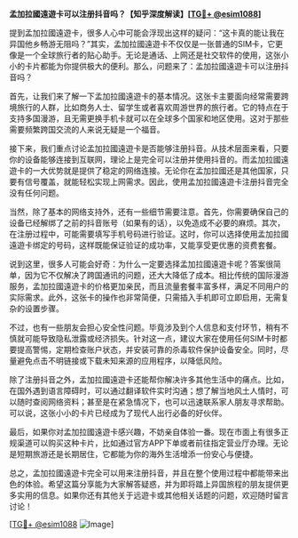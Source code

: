**孟加拉國遠遊卡可以注册抖音吗？【知乎深度解读】[[TG💪+ @esim1088](https://t.me/s/esim1088)]**

提到孟加拉國遠遊卡，很多人心中可能会浮现出这样的疑问：“这卡真的能让我在异国他乡畅游无阻吗？”其实，孟加拉國遠遊卡不仅仅是一张普通的SIM卡，它更像是一个全球旅行者的贴心助手。无论是通话、上网还是社交软件的使用，这张小小的卡片都能为你提供极大的便利。那么，问题来了：孟加拉國遠遊卡可以注册抖音吗？

首先，让我们来了解一下孟加拉國遠遊卡的基本情况。这张卡主要面向经常需要跨境旅行的人群，比如商务人士、留学生或者喜欢周游世界的旅行者。它的特点在于支持多国漫游，且无需更换手机卡就可以在全球多个国家和地区使用。这对于那些需要频繁跨国交流的人来说无疑是一个福音。

接下来，我们重点讨论孟加拉國遠遊卡是否能够注册抖音。从技术层面来看，只要你的设备能够连接到互联网，理论上是完全可以注册并使用抖音的。而孟加拉國遠遊卡的一大优势就是提供了稳定的网络连接。无论你在孟加拉國还是其他国家，只要有信号覆盖，就能轻松实现上网需求。因此，使用孟加拉國遠遊卡注册抖音完全没有任何问题。

当然，除了基本的网络支持外，还有一些细节需要注意。首先，你需要确保自己的设备已经解绑了之前的抖音账号（如果有的话），以免造成不必要的麻烦。其次，在注册过程中，可能需要填写手机号码进行验证。这时，你可以选择使用孟加拉國遠遊卡绑定的号码，这样既能保证验证的成功率，又能享受更优惠的资费套餐。

说到这里，很多人可能会好奇：为什么一定要选择孟加拉國遠遊卡呢？答案很简单，因为它不仅解决了跨国通讯的问题，还大大降低了成本。相比传统的国际漫游服务，孟加拉國遠遊卡的价格更加亲民，而且流量套餐丰富多样，满足不同用户的实际需求。此外，这张卡的操作也非常简便，只需插入手机即可立即启用，无需复杂的设置步骤。

不过，也有一些朋友会担心安全性问题。毕竟涉及到个人信息和支付环节，稍有不慎就可能导致隐私泄露或经济损失。针对这一点，建议大家在使用任何SIM卡时都要提高警惕，定期检查账户状态，并安装可靠的杀毒软件保护设备安全。同时，尽量避免点击不明链接或下载未知来源的应用程序，以降低风险。

除了注册抖音之外，孟加拉國遠遊卡还能帮你解决许多其他生活中的痛点。比如，在国外遇到语言障碍时，可以通过翻译软件实时沟通；想了解当地风土人情时，可以随时查阅网络资料；甚至是在紧急情况下，也可以迅速联系家人朋友寻求帮助。可以说，这张小小的卡片已经成为了现代人出行必备的好伙伴。

最后，如果你对孟加拉國遠遊卡感兴趣，不妨亲自体验一番。现在市面上有很多正规渠道可以购买这种卡片，比如通过官方APP下单或者前往指定营业厅办理。无论是短期旅游还是长期居住，它都能为你的海外生活增添一份安心与便捷。

总之，孟加拉國遠遊卡完全可以用来注册抖音，并且在整个使用过程中都能带来出色的体验。希望这篇分享能为大家解答疑惑，并为即将踏上异国旅程的朋友提供更多实用的信息。如果你还有其他关于远遊卡或其他相关话题的问题，欢迎随时留言讨论！

[[TG💪+ @esim1088](https://t.me/s/esim1088) ![Image](https://i.postimg.cc/4NQfJmqS/Snipaste-2025-05-13-00-14-12.png)]